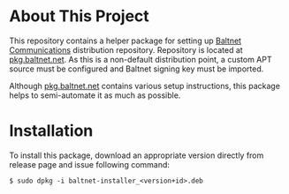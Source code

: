 # About This Project
This repository contains a helper package for setting up [Baltnet Communications](https://www.baltnet.ee) distribution repository. Repository is located at [pkg.baltnet.net](http://pkg.baltnet.net). As this is a non-default distribution point, a custom APT source must be configured and Baltnet signing key must be imported.

Although [pkg.baltnet.net](http://pkg.baltnet.net) contains various setup instructions, this package helps to semi-automate it as much as possible.

# Installation
To install this package, download an appropriate version directly from release page and issue following command:

```
$ sudo dpkg -i baltnet-installer_<version+id>.deb
```
